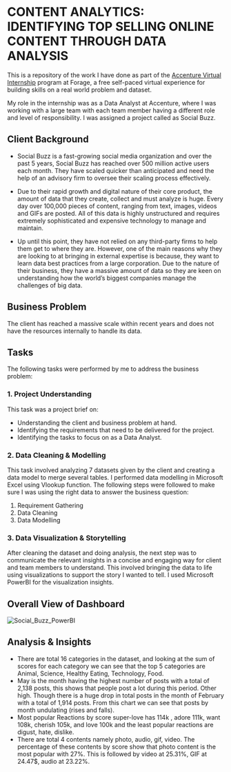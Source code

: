 # CONTENT ANALYTICS: IDENTIFYING TOP SELLING ONLINE CONTENT THROUGH DATA ANALYSIS
This is a repository of the work I have done as part of the [Accenture Virtual Internship](https://www.theforage.com/virtual-internships/prototype/hzmoNKtzvAzXsEqx8/data-analytics-virtual-experience?forceFastTrackV2=true) program at Forage, a free self-paced virtual experience for building skills on a real world problem and dataset. 

My role in the internship was as a Data Analyst at Accenture, where I was working with a large team with each team member having a different role and level of responsibility. I was assigned a project called as Social Buzz. 
 
## Client Background
* Social Buzz is a fast-growing social media organization and over the past 5 years, Social Buzz has reached over 500 million active users each month. They have scaled quicker than anticipated and need the help of an advisory firm to oversee their scaling process effectively.

* Due to their rapid growth and digital nature of their core product, the amount of data that they create, collect and must analyze is huge. Every day over 100,000 pieces of content, ranging from text, images, videos and GIFs are posted. All of this data is highly unstructured and requires extremely sophisticated and expensive technology to manage and maintain.

* Up until this point, they have not relied on any third-party firms to help them get to where they are. However, one of the main reasons why they are looking to at bringing in external expertise is because, they want to learn data best practices from a large corporation. Due to the nature of their business, they have a massive amount of data so they are keen on understanding how the world’s biggest companies manage the challenges of big data.

## Business Problem
The client has reached a massive scale within recent years and does not have the resources internally to handle its data.

## Tasks

The following tasks were performed by me to address the business problem:
### 1. Project Understanding
This task was a project brief on:
   - Understanding the client and business problem at hand.
   - Identifying the requirements that need to be delivered for the project.
   - Identifying the tasks to focus on as a Data Analyst.
   
### 2. Data Cleaning & Modelling
This task involved analyzing 7 datasets given by the client and creating a data model to merge several tables. I performed data modelling in Microsoft Excel using Vlookup function. The following steps were followed to make sure I was using the right data to answer the business question:
   1) Requirement Gathering
   2) Data Cleaning
   3) Data Modelling

### 3. Data Visualization & Storytelling
After cleaning the dataset and doing analysis, the next step was to communicate the relevant insights in a concise and engaging way for client and team members to understand. This involved bringing the data to life using visualizations to support the story I wanted to tell. I used Microsoft PowerBI for the visualization insights.

## Overall View of Dashboard
![Social_Buzz_PowerBI](https://user-images.githubusercontent.com/33488566/224522393-796f6e96-b72f-4427-aa0b-5761d595c636.png)



## Analysis & Insights
* There are total 16 categories in the dataset, and looking at the sum of scores for each category we can see that the top 5 categories are Animal, Science, Healthy Eating, Technology, Food.
* May is the month having the highest number of posts with a total of 2,138 posts, this shows that people post a lot during this period. Other high. Though there is a huge drop in total posts in the month of February with a total of 1,914 posts. From this chart we can see that posts by month undulating (rises and falls).
* Most popular Reactions by score super-love has 114k , adore 111k, want 108k, cherish 105k, and love 100k and the least popular reactions are digust, hate, dislike.
* There are total 4 contents namely photo, audio, gif, video. The percentage of these contents by score show that photo content is the most popular with 27%. This is followed by video at 25.31%, GIF at 24.47$, audio at 23.22%.
